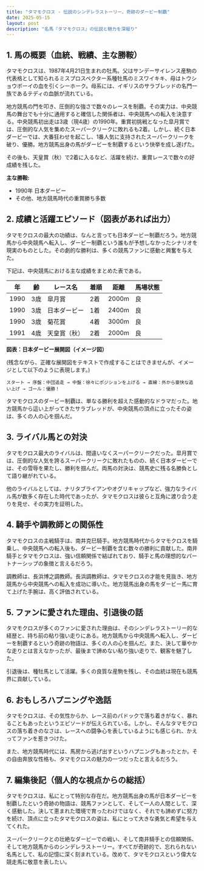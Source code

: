 ```yaml
---
title: "タマモクロス - 伝説のシンデレラストーリー、奇跡のダービー制覇"
date: 2025-05-15
layout: post
description: "名馬『タマモクロス』の伝説と魅力を深堀り"
---
```


## 1. 馬の概要（血統、戦績、主な勝鞍）

タマモクロスは、1987年4月21日生まれの牡馬。父はサンデーサイレンス産駒の代表格として知られるミスプロスペクター系種牡馬のミスワイキキ、母はトウショウボーイの血を引くシーホーク。母系には、イギリスのサラブレッドの名門一族であるテディの血脈が流れている。

地方競馬の門を叩き、圧倒的な強さで数々のレースを制覇。その実力は、中央競馬の舞台でも十分に通用すると確信した関係者は、中央競馬への転入を決意する。中央競馬初出走は3歳（現4歳）の1990年。重賞初挑戦となった皐月賞では、圧倒的な人気を集めたスーパークリークに敗れるも2着。しかし、続く日本ダービーでは、大番狂わせを起こし、1番人気に支持されたスーパークリークを破り、優勝。地方競馬出身の馬がダービーを制覇するという快挙を成し遂げた。

その後も、天皇賞（秋）で2着に入るなど、活躍を続け、重賞レースで数々の好成績を残した。

**主な勝鞍:**

* 1990年 日本ダービー
* その他、地方競馬時代の重賞勝ち多数


## 2. 成績と活躍エピソード（図表があれば出力）

タマモクロスの最大の功績は、なんと言っても日本ダービー制覇だろう。地方競馬から中央競馬へ転入し、ダービー制覇という誰もが予想しなかったシナリオを現実のものとした。その劇的な勝利は、多くの競馬ファンに感動と興奮を与えた。

下記は、中央競馬における主な成績をまとめた表である。

| 年 | 齢 | レース名 | 着順 | 距離 | 馬場状態 |
|---|---|---|---|---|---|
| 1990 | 3歳 | 皐月賞 | 2着 | 2000m | 良 |
| 1990 | 3歳 | 日本ダービー | 1着 | 2400m | 良 |
| 1990 | 3歳 | 菊花賞 | 4着 | 3000m | 良 |
| 1991 | 4歳 | 天皇賞（秋） | 2着 | 2000m | 良 |


**図表：日本ダービー展開図（イメージ図）**

(残念ながら、正確な展開図をテキストで作成することはできませんが、イメージとして以下のように表現します。)

```
スタート → 序盤：中団追走 → 中盤：徐々にポジションを上げる → 直線：外から豪快な追い上げ → ゴール：優勝！
```

タマモクロスのダービー制覇は、単なる勝利を超えた感動的なドラマだった。地方競馬から這い上がってきたサラブレッドが、中央競馬の頂点に立ったその姿は、多くの人の心を掴んだ。


## 3. ライバル馬との対決

タマモクロス最大のライバルは、間違いなくスーパークリークだった。皐月賞では、圧倒的な人気を誇るスーパークリークに敗れたものの、続く日本ダービーでは、その雪辱を果たし、勝利を掴んだ。両馬の対決は、競馬史に残る名勝負として語り継がれている。

他のライバルとしては、ナリタブライアンやオグリキャップなど、強力なライバル馬が数多く存在した時代であったが、タマモクロスは彼らと互角に渡り合う走りを見せ、その実力を証明した。


## 4. 騎手や調教師との関係性

タマモクロスの主戦騎手は、南井克巳騎手。地方競馬時代からタマモクロスを騎乗し、中央競馬への転入後も、ダービー制覇を含む数々の勝利に貢献した。南井騎手とタマモクロスは、強い信頼関係で結ばれており、騎手と馬の理想的なパートナーシップの象徴と言えるだろう。

調教師は、長浜博之調教師。長浜調教師は、タマモクロスの才能を見抜き、地方競馬から中央競馬への転入を成功に導いた。地方競馬出身の馬をダービー馬に育て上げた手腕は、高く評価されている。


## 5. ファンに愛された理由、引退後の話

タマモクロスが多くのファンに愛された理由は、そのシンデレラストーリー的な経歴と、持ち前の粘り強い走りにある。地方競馬から中央競馬へ転入し、ダービーを制覇するという奇跡の物語は、多くの人の心を掴んだ。また、決して華やかな走りとは言えなかったが、最後まで諦めない粘り強い走りで、観客を魅了した。

引退後は、種牡馬として活躍。多くの良質な産駒を残し、その血統は現在も競馬界に貢献している。


## 6. おもしろハプニングや逸話

タマモクロスは、その気性からか、レース前のパドックで落ち着きがなく、暴れることもあったというエピソードが伝えられている。しかし、そんなタマモクロスの落ち着きのなさは、レースへの闘争心を表しているようにも感じられ、かえってファンを惹きつけた。

また、地方競馬時代には、馬房から逃げ出すというハプニングもあったとか。その自由奔放な性格も、タマモクロスの魅力の一つだったと言えるだろう。


## 7. 編集後記（個人的な視点からの総括）

タマモクロスは、私にとって特別な存在だ。地方競馬出身の馬が日本ダービーを制覇したという奇跡の物語は、競馬ファンとして、そして一人の人間として、深く感動した。決して恵まれた環境で育ったわけではなく、それでも諦めずに努力を続け、頂点に立ったタマモクロスの姿は、私にとって大きな勇気と希望を与えてくれた。

スーパークリークとの壮絶なダービーでの戦い、そして南井騎手との信頼関係、そして地方競馬からのシンデレラストーリー。すべてが奇跡的で、忘れられない名馬として、私の記憶に深く刻まれている。改めて、タマモクロスという偉大な競走馬に敬意を表したい。

